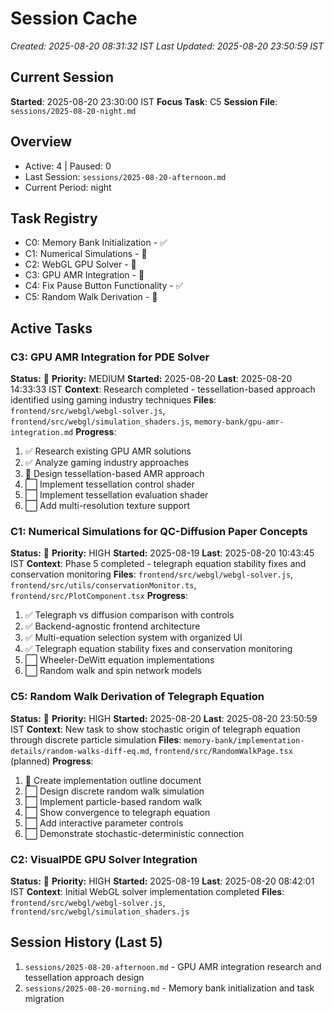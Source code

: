 # Session Cache

_Created: 2025-08-20 08:31:32 IST_
_Last Updated: 2025-08-20 23:50:59 IST_

## Current Session

**Started**: 2025-08-20 23:30:00 IST
**Focus Task**: C5
**Session File**: `sessions/2025-08-20-night.md`

## Overview

- Active: 4 | Paused: 0
- Last Session: `sessions/2025-08-20-afternoon.md`
- Current Period: night

## Task Registry

- C0: Memory Bank Initialization - ✅
- C1: Numerical Simulations - 🔄
- C2: WebGL GPU Solver - 🔄
- C3: GPU AMR Integration - 🔄
- C4: Fix Pause Button Functionality - ✅
- C5: Random Walk Derivation - 🔄

## Active Tasks

### C3: GPU AMR Integration for PDE Solver

**Status:** 🔄 **Priority:** MEDIUM
**Started:** 2025-08-20 **Last**: 2025-08-20 14:33:33 IST
**Context**: Research completed - tessellation-based approach identified using gaming industry techniques
**Files**: `frontend/src/webgl/webgl-solver.js`, `frontend/src/webgl/simulation_shaders.js`, `memory-bank/gpu-amr-integration.md`
**Progress**:

1. ✅ Research existing GPU AMR solutions
2. ✅ Analyze gaming industry approaches
3. 🔄 Design tessellation-based AMR approach
4. ⬜ Implement tessellation control shader
5. ⬜ Implement tessellation evaluation shader
6. ⬜ Add multi-resolution texture support

### C1: Numerical Simulations for QC-Diffusion Paper Concepts

**Status:** 🔄 **Priority:** HIGH
**Started:** 2025-08-19 **Last**: 2025-08-20 10:43:45 IST
**Context**: Phase 5 completed - telegraph equation stability fixes and conservation monitoring
**Files**: `frontend/src/webgl/webgl-solver.js`, `frontend/src/utils/conservationMonitor.ts`, `frontend/src/PlotComponent.tsx`
**Progress**:

1. ✅ Telegraph vs diffusion comparison with controls
2. ✅ Backend-agnostic frontend architecture
3. ✅ Multi-equation selection system with organized UI
4. ✅ Telegraph equation stability fixes and conservation monitoring
5. ⬜ Wheeler-DeWitt equation implementations
6. ⬜ Random walk and spin network models

### C5: Random Walk Derivation of Telegraph Equation

**Status:** 🔄 **Priority:** HIGH
**Started:** 2025-08-20 **Last**: 2025-08-20 23:50:59 IST
**Context**: New task to show stochastic origin of telegraph equation through discrete particle simulation
**Files**: `memory-bank/implementation-details/random-walks-diff-eq.md`, `frontend/src/RandomWalkPage.tsx` (planned)
**Progress**:

1. 🔄 Create implementation outline document
2. ⬜ Design discrete random walk simulation
3. ⬜ Implement particle-based random walk
4. ⬜ Show convergence to telegraph equation
5. ⬜ Add interactive parameter controls
6. ⬜ Demonstrate stochastic-deterministic connection

### C2: VisualPDE GPU Solver Integration

**Status:** 🔄 **Priority:** HIGH
**Started:** 2025-08-19 **Last**: 2025-08-20 08:42:01 IST
**Context**: Initial WebGL solver implementation completed
**Files**: `frontend/src/webgl/webgl-solver.js`, `frontend/src/webgl/simulation_shaders.js`

## Session History (Last 5)

1. `sessions/2025-08-20-afternoon.md` - GPU AMR integration research and tessellation approach design
2. `sessions/2025-08-20-morning.md` - Memory bank initialization and task migration
